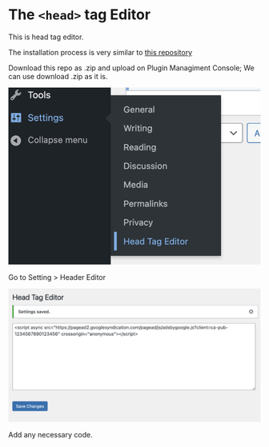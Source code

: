 # The `<head>` tag Editor

This is head tag editor.

The installation process is very similar to [this repository][ads.txt_repo]

Download this repo as .zip and upload on Plugin Managiment Console; We can use download .zip as it is.

![](assets/20240904_173619_image.png)

Go to Setting > Header Editor

![](assets/20240904_173847_image.png)

Add any necessary code.

[ads.txt_repo]: https://github.com/kwtki/wordpress-ads.txt-editor
